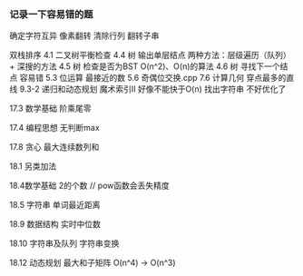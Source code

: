 ### 记录一下容易错的题

确定字符互异
像素翻转
清除行列
翻转子串

双栈排序
4.1 二叉树平衡检查
4.4 树	输出单层结点 两种方法：层级遍历（队列）+ 深搜的方法
4.5 树	检查是否为BST  O(n^2)、O(n)的算法
4.6 树  寻找下一个结点 容易错
5.3 位运算 最接近的数
5.6 奇偶位交换.cpp
7.6 计算几何 穿点最多的直线
9.3-2 递归和动态规划 魔术索引II 好像不能快于O(n)
找出字符串 不好优化了

17.3 数学基础 阶乘尾零

17.4 编程思想 无判断max

17.8 贪心 最大连续数列和

18.1 另类加法

18.4数学基础 2的个数  // pow函数会丢失精度

18.5 字符串 单词最近距离

18.9 数据结构 实时中位数

18.10 字符串及队列 字符串变换

18.12 动态规划 最大和子矩阵 O(n^4) -> O(n^3)

